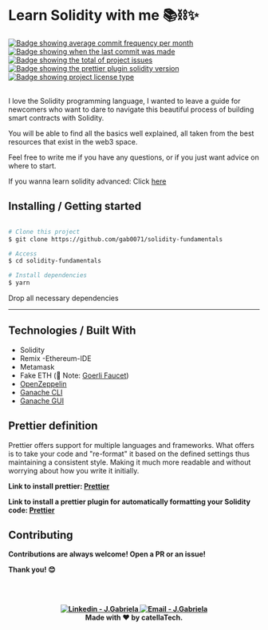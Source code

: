 <h1 aling="center">Learn Solidity with me 📚⛓✨</h1>


<a href="https://github.com/gab0071/solidity-fundamentals/commits/main" target="_blank">
<img src="https://img.shields.io/github/commit-activity/m/gab0071/solidity-fundamentals" alt="Badge showing average commit frequency per month"/>
  </a>

  <a href="https://github.com/gab0071/solidity-fundamentals/commits/main" target="_blank">
    <img src="https://img.shields.io/github/last-commit/gab0071/solidity-fundamentals" alt="Badge showing when the last commit was made"/>
  </a>

  <a href="https://github.com/gab0071/solidity-fundamentals/issues" target="_blank">
    <img src="https://img.shields.io/github/issues/gab0071/solidity-fundamentals" alt="Badge showing the total of project issues"/>
  </a>

  <a href="https://www.npmjs.com/package/prettier-plugin-solidity" target="_blank">
    <img src="https://img.shields.io/badge/prettier%20plugin%20solidity-1.0.0-pink.svg" alt="Badge showing the prettier plugin solidity version"/>
  </a>

  <a href="https://github.com/maurodesouza/profile-readme-generator/blob/master/LICENSE.md" target="_blank">
    <img alt="Badge showing project license type" src="https://img.shields.io/github/license/maurodesouza/profile-readme-generator?color=f85149">
  </a>

  <br>
  <br>

<p> I love the Solidity programming language, I wanted to leave a guide for newcomers who want to dare to navigate this beautiful process of building smart contracts with Solidity.</p>
<p>You will be able to find all the basics well explained, all taken from the best resources that exist in the web3 space.</p>
<p>Feel free to write me if you have any questions, or if you just want advice on where to start.</p>

<p>If you wanna learn solidity advanced: Click <a href="https://github.com/gab0071/solidity-advanced">here</a></p>

<h2> Installing / Getting started </h2>

```bash

# Clone this project
$ git clone https://github.com/gab0071/solidity-fundamentals

# Access
$ cd solidity-fundamentals

# Install dependencies
$ yarn

``` 

<p>Drop all necessary dependencies</p>
<hr>

<h2> Technologies / Built With </h2>

- Solidity
- Remix -Ethereum-IDE
- Metamask
- Fake ETH (🚨 Note: <a href="https://goerlifaucet.com/"> Goerli Faucet</a>)
- <a href="https://www.npmjs.com/package/@openzeppelin/contracts"> OpenZeppelin </a>
- <a href="https://www.npmjs.com/package/ganache?activeTab=readme"> Ganache CLI  </a>
- <a href="https://trufflesuite.com/ganache/"> Ganache GUI  </a>

<h2>Prettier definition </h2>
<p> Prettier offers support for multiple languages and frameworks. What <Prettier> offers is to take your code and "re-format" it based on the defined settings thus maintaining a consistent style. Making it much more readable and without worrying about how you write it initially.</p>

<p> <strong> Link to install prettier: <a href="https://prettier.io/docs/en/install.html">Prettier</a> <strong></p>
<p> <strong> Link to install a prettier plugin for automatically formatting your Solidity code: <a href="https://www.npmjs.com/package/prettier-plugin-solidity">Prettier</a> <strong></p>

<h2>Contributing</h2>

<p> Contributions are always welcome! Open a PR or an issue!</p>

<p> Thank you! 😊 </p>
  
<br>
<br>

<p align="center">
<a href="[https://www.linkedin.com/in/nataliebravo/](https://www.linkedin.com/in/blockchain-gabriela-mendes/)" target="_blank" >
  <img alt="Linkedin - J.Gabriela" src="https://img.shields.io/badge/Linkedin--%23F8952D?style=social&logo=linkedin">
</a>
<a href="mailto:jeicarm7@gmail.com" target="_blank" >
  <img alt="Email - J.Gabriela" src="https://img.shields.io/badge/Email--%23F8952D?style=social&logo=gmail">
</a> 
<br/>
  Made with ❤️ by <b>catellaTech</b>.
<p/>
